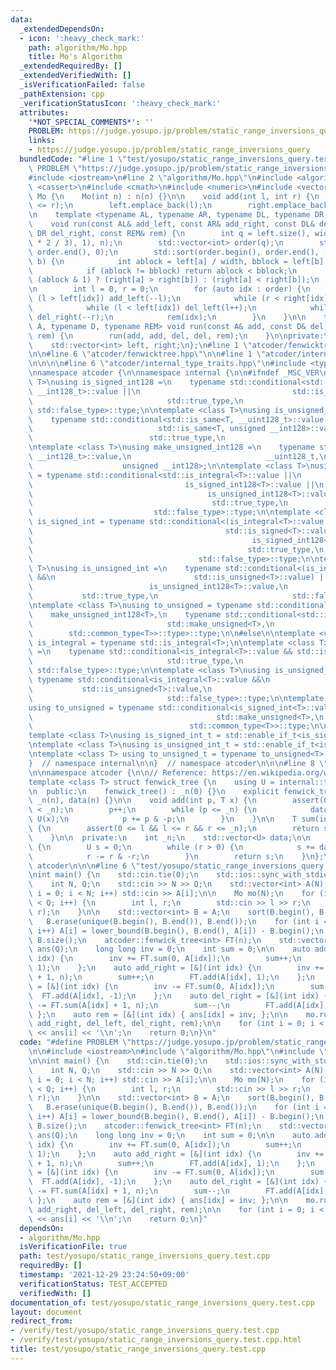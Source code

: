 ```yaml
---
data:
  _extendedDependsOn:
  - icon: ':heavy_check_mark:'
    path: algorithm/Mo.hpp
    title: Mo's Algorithm
  _extendedRequiredBy: []
  _extendedVerifiedWith: []
  _isVerificationFailed: false
  _pathExtension: cpp
  _verificationStatusIcon: ':heavy_check_mark:'
  attributes:
    '*NOT_SPECIAL_COMMENTS*': ''
    PROBLEM: https://judge.yosupo.jp/problem/static_range_inversions_query
    links:
    - https://judge.yosupo.jp/problem/static_range_inversions_query
  bundledCode: "#line 1 \"test/yosupo/static_range_inversions_query.test.cpp\"\n#define\
    \ PROBLEM \"https://judge.yosupo.jp/problem/static_range_inversions_query\"\n\n\
    #include <iostream>\n#line 2 \"algorithm/Mo.hpp\"\n#include <algorithm>\n#include\
    \ <cassert>\n#include <cmath>\n#include <numeric>\n#include <vector>\n\nstruct\
    \ Mo {\n    Mo(int n) : n(n) {}\n\n    void add(int l, int r) {\n        assert(l\
    \ <= r);\n        left.emplace_back(l);\n        right.emplace_back(r);\n    }\n\
    \n    template <typename AL, typename AR, typename DL, typename DR, typename REM>\n\
    \    void run(const AL& add_left, const AR& add_right, const DL& del_left, const\
    \ DR del_right, const REM& rem) {\n        int q = left.size(), width = n / std::min(std::max<int>(sqrt(q\
    \ * 2 / 3), 1), n);\n        std::vector<int> order(q);\n        std::iota(order.begin(),\
    \ order.end(), 0);\n        std::sort(order.begin(), order.end(), [&](int a, int\
    \ b) {\n            int ablock = left[a] / width, bblock = left[b] / width;\n\
    \            if (ablock != bblock) return ablock < bblock;\n            return\
    \ (ablock & 1) ? (right[a] > right[b]) : (right[a] < right[b]);\n        });\n\
    \n        int l = 0, r = 0;\n        for (auto idx : order) {\n            while\
    \ (l > left[idx]) add_left(--l);\n            while (r < right[idx]) add_right(r++);\n\
    \            while (l < left[idx]) del_left(l++);\n            while (r > right[idx])\
    \ del_right(--r);\n            rem(idx);\n        }\n    }\n\n    template <typename\
    \ A, typename D, typename REM> void run(const A& add, const D& del, const REM&\
    \ rem) {\n        run(add, add, del, del, rem);\n    }\n\nprivate:\n    int n;\n\
    \    std::vector<int> left, right;\n};\n#line 1 \"atcoder/fenwicktree.hpp\"\n\n\
    \n\n#line 6 \"atcoder/fenwicktree.hpp\"\n\n#line 1 \"atcoder/internal_type_traits.hpp\"\
    \n\n\n\n#line 6 \"atcoder/internal_type_traits.hpp\"\n#include <type_traits>\n\
    \nnamespace atcoder {\n\nnamespace internal {\n\n#ifndef _MSC_VER\ntemplate <class\
    \ T>\nusing is_signed_int128 =\n    typename std::conditional<std::is_same<T,\
    \ __int128_t>::value ||\n                                  std::is_same<T, __int128>::value,\n\
    \                              std::true_type,\n                             \
    \ std::false_type>::type;\n\ntemplate <class T>\nusing is_unsigned_int128 =\n\
    \    typename std::conditional<std::is_same<T, __uint128_t>::value ||\n      \
    \                            std::is_same<T, unsigned __int128>::value,\n    \
    \                          std::true_type,\n                              std::false_type>::type;\n\
    \ntemplate <class T>\nusing make_unsigned_int128 =\n    typename std::conditional<std::is_same<T,\
    \ __int128_t>::value,\n                              __uint128_t,\n          \
    \                    unsigned __int128>;\n\ntemplate <class T>\nusing is_integral\
    \ = typename std::conditional<std::is_integral<T>::value ||\n                \
    \                                  is_signed_int128<T>::value ||\n           \
    \                                       is_unsigned_int128<T>::value,\n      \
    \                                        std::true_type,\n                   \
    \                           std::false_type>::type;\n\ntemplate <class T>\nusing\
    \ is_signed_int = typename std::conditional<(is_integral<T>::value &&\n      \
    \                                           std::is_signed<T>::value) ||\n   \
    \                                                 is_signed_int128<T>::value,\n\
    \                                                std::true_type,\n           \
    \                                     std::false_type>::type;\n\ntemplate <class\
    \ T>\nusing is_unsigned_int =\n    typename std::conditional<(is_integral<T>::value\
    \ &&\n                               std::is_unsigned<T>::value) ||\n        \
    \                          is_unsigned_int128<T>::value,\n                   \
    \           std::true_type,\n                              std::false_type>::type;\n\
    \ntemplate <class T>\nusing to_unsigned = typename std::conditional<\n    is_signed_int128<T>::value,\n\
    \    make_unsigned_int128<T>,\n    typename std::conditional<std::is_signed<T>::value,\n\
    \                              std::make_unsigned<T>,\n                      \
    \        std::common_type<T>>::type>::type;\n\n#else\n\ntemplate <class T> using\
    \ is_integral = typename std::is_integral<T>;\n\ntemplate <class T>\nusing is_signed_int\
    \ =\n    typename std::conditional<is_integral<T>::value && std::is_signed<T>::value,\n\
    \                              std::true_type,\n                             \
    \ std::false_type>::type;\n\ntemplate <class T>\nusing is_unsigned_int =\n   \
    \ typename std::conditional<is_integral<T>::value &&\n                       \
    \           std::is_unsigned<T>::value,\n                              std::true_type,\n\
    \                              std::false_type>::type;\n\ntemplate <class T>\n\
    using to_unsigned = typename std::conditional<is_signed_int<T>::value,\n     \
    \                                         std::make_unsigned<T>,\n           \
    \                                   std::common_type<T>>::type;\n\n#endif\n\n\
    template <class T>\nusing is_signed_int_t = std::enable_if_t<is_signed_int<T>::value>;\n\
    \ntemplate <class T>\nusing is_unsigned_int_t = std::enable_if_t<is_unsigned_int<T>::value>;\n\
    \ntemplate <class T> using to_unsigned_t = typename to_unsigned<T>::type;\n\n\
    }  // namespace internal\n\n}  // namespace atcoder\n\n\n#line 8 \"atcoder/fenwicktree.hpp\"\
    \n\nnamespace atcoder {\n\n// Reference: https://en.wikipedia.org/wiki/Fenwick_tree\n\
    template <class T> struct fenwick_tree {\n    using U = internal::to_unsigned_t<T>;\n\
    \n  public:\n    fenwick_tree() : _n(0) {}\n    explicit fenwick_tree(int n) :\
    \ _n(n), data(n) {}\n\n    void add(int p, T x) {\n        assert(0 <= p && p\
    \ < _n);\n        p++;\n        while (p <= _n) {\n            data[p - 1] +=\
    \ U(x);\n            p += p & -p;\n        }\n    }\n\n    T sum(int l, int r)\
    \ {\n        assert(0 <= l && l <= r && r <= _n);\n        return sum(r) - sum(l);\n\
    \    }\n\n  private:\n    int _n;\n    std::vector<U> data;\n\n    U sum(int r)\
    \ {\n        U s = 0;\n        while (r > 0) {\n            s += data[r - 1];\n\
    \            r -= r & -r;\n        }\n        return s;\n    }\n};\n\n}  // namespace\
    \ atcoder\n\n\n#line 6 \"test/yosupo/static_range_inversions_query.test.cpp\"\n\
    \nint main() {\n    std::cin.tie(0);\n    std::ios::sync_with_stdio(false);\n\
    \    int N, Q;\n    std::cin >> N >> Q;\n    std::vector<int> A(N);\n    for (int\
    \ i = 0; i < N; i++) std::cin >> A[i];\n\n    Mo mo(N);\n    for (int i = 0; i\
    \ < Q; i++) {\n        int l, r;\n        std::cin >> l >> r;\n        mo.add(l,\
    \ r);\n    }\n\n    std::vector<int> B = A;\n    sort(B.begin(), B.end());\n \
    \   B.erase(unique(B.begin(), B.end()), B.end());\n    for (int i = 0; i < N;\
    \ i++) A[i] = lower_bound(B.begin(), B.end(), A[i]) - B.begin();\n    int n =\
    \ B.size();\n    atcoder::fenwick_tree<int> FT(n);\n    std::vector<long long>\
    \ ans(Q);\n    long long inv = 0;\n    int sum = 0;\n\n    auto add_left = [&](int\
    \ idx) {\n        inv += FT.sum(0, A[idx]);\n        sum++;\n        FT.add(A[idx],\
    \ 1);\n    };\n    auto add_right = [&](int idx) {\n        inv += FT.sum(A[idx]\
    \ + 1, n);\n        sum++;\n        FT.add(A[idx], 1);\n    };\n    auto del_left\
    \ = [&](int idx) {\n        inv -= FT.sum(0, A[idx]);\n        sum--;\n      \
    \  FT.add(A[idx], -1);\n    };\n    auto del_right = [&](int idx) {\n        inv\
    \ -= FT.sum(A[idx] + 1, n);\n        sum--;\n        FT.add(A[idx], -1);\n   \
    \ };\n    auto rem = [&](int idx) { ans[idx] = inv; };\n\n    mo.run(add_left,\
    \ add_right, del_left, del_right, rem);\n\n    for (int i = 0; i < Q; i++) std::cout\
    \ << ans[i] << '\\n';\n    return 0;\n}\n"
  code: "#define PROBLEM \"https://judge.yosupo.jp/problem/static_range_inversions_query\"\
    \n\n#include <iostream>\n#include \"algorithm/Mo.hpp\"\n#include \"atcoder/fenwicktree\"\
    \n\nint main() {\n    std::cin.tie(0);\n    std::ios::sync_with_stdio(false);\n\
    \    int N, Q;\n    std::cin >> N >> Q;\n    std::vector<int> A(N);\n    for (int\
    \ i = 0; i < N; i++) std::cin >> A[i];\n\n    Mo mo(N);\n    for (int i = 0; i\
    \ < Q; i++) {\n        int l, r;\n        std::cin >> l >> r;\n        mo.add(l,\
    \ r);\n    }\n\n    std::vector<int> B = A;\n    sort(B.begin(), B.end());\n \
    \   B.erase(unique(B.begin(), B.end()), B.end());\n    for (int i = 0; i < N;\
    \ i++) A[i] = lower_bound(B.begin(), B.end(), A[i]) - B.begin();\n    int n =\
    \ B.size();\n    atcoder::fenwick_tree<int> FT(n);\n    std::vector<long long>\
    \ ans(Q);\n    long long inv = 0;\n    int sum = 0;\n\n    auto add_left = [&](int\
    \ idx) {\n        inv += FT.sum(0, A[idx]);\n        sum++;\n        FT.add(A[idx],\
    \ 1);\n    };\n    auto add_right = [&](int idx) {\n        inv += FT.sum(A[idx]\
    \ + 1, n);\n        sum++;\n        FT.add(A[idx], 1);\n    };\n    auto del_left\
    \ = [&](int idx) {\n        inv -= FT.sum(0, A[idx]);\n        sum--;\n      \
    \  FT.add(A[idx], -1);\n    };\n    auto del_right = [&](int idx) {\n        inv\
    \ -= FT.sum(A[idx] + 1, n);\n        sum--;\n        FT.add(A[idx], -1);\n   \
    \ };\n    auto rem = [&](int idx) { ans[idx] = inv; };\n\n    mo.run(add_left,\
    \ add_right, del_left, del_right, rem);\n\n    for (int i = 0; i < Q; i++) std::cout\
    \ << ans[i] << '\\n';\n    return 0;\n}"
  dependsOn:
  - algorithm/Mo.hpp
  isVerificationFile: true
  path: test/yosupo/static_range_inversions_query.test.cpp
  requiredBy: []
  timestamp: '2021-12-29 23:24:50+09:00'
  verificationStatus: TEST_ACCEPTED
  verifiedWith: []
documentation_of: test/yosupo/static_range_inversions_query.test.cpp
layout: document
redirect_from:
- /verify/test/yosupo/static_range_inversions_query.test.cpp
- /verify/test/yosupo/static_range_inversions_query.test.cpp.html
title: test/yosupo/static_range_inversions_query.test.cpp
---
```

